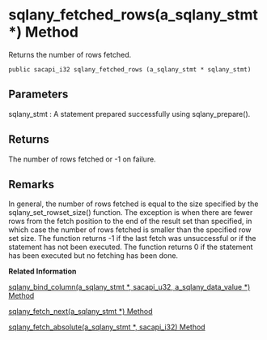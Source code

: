 <!-- loio9cfb28b6a7d31014b73afaae02950c27 -->

# sqlany\_fetched\_rows\(a\_sqlany\_stmt \*\) Method

Returns the number of rows fetched.



```
public sacapi_i32 sqlany_fetched_rows (a_sqlany_stmt * sqlany_stmt)
```



## Parameters

sqlany\_stmt
:   A statement prepared successfully using sqlany\_prepare\(\).



## Returns

The number of rows fetched or -1 on failure.



## Remarks

In general, the number of rows fetched is equal to the size specified by the sqlany\_set\_rowset\_size\(\) function. The exception is when there are fewer rows from the fetch position to the end of the result set than specified, in which case the number of rows fetched is smaller than the specified row set size. The function returns -1 if the last fetch was unsuccessful or if the statement has not been executed. The function returns 0 if the statement has been executed but no fetching has been done.

**Related Information**  


[sqlany\_bind\_column\(a\_sqlany\_stmt \*, sacapi\_u32, a\_sqlany\_data\_value \*\) Method](sqlany-bind-column-a-sqlany-stmt-sacapi-u32-a-sqlany-data-value-method-9cf5d42.md "Binds a user-supplied buffer as a result set column to the prepared statement.")

[sqlany\_fetch\_next\(a\_sqlany\_stmt \*\) Method](sqlany-fetch-next-a-sqlany-stmt-method-3bf59e2.md "Returns the next set of rows from the result set.")

[sqlany\_fetch\_absolute\(a\_sqlany\_stmt \*, sacapi\_i32\) Method](sqlany-fetch-absolute-a-sqlany-stmt-sacapi-i32-method-3bf5955.md "Moves the current row in the result set to the specified row number and then fetches rows of data starting from the current row.")

